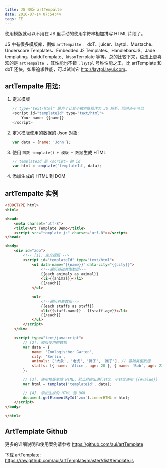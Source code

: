 ```yaml
---
title: JS 模版 artTempalte
date: 2016-07-14 07:54:44
tags: FE
---
```

使用模版就可以不用在 JS 里手动的使用字符串相加拼写 HTML 片段了。

JS 中有很多模版库，例如 `artTempalte `、doT、juicer、laytpl、Mustache、Underscore Templates、Embedded JS Templates、HandlebarsJS、Jade templating、baiduTemplate、kissyTemplate 等等，总的比较下来，语法上更喜欢的是 `artTempalte `，其性能也不错；`laytpl` 号称性能之王，比 artTemplate 和 doT 还快，如果追求性能，可以试试它 <http://laytpl.layui.com>。

<!--more-->

## artTempalte 用法:

1. 定义模版

    ```js
    // type="text/html" 是为了让其不被浏览器作为 JS 解析，同时还不可见
    <script id="templateId" type="text/html">
        Your name: {{name}}
    </script>
    ```
2. 定义模版使用的数据的 Json 对象:

    ```js
    var data = {name: 'John'};
    ```
3. 使用 `函数 template() + 模版 + 数据` 生成 HTML

    ```js
    // templateId 是 <script> 的 id
    var html = template('templateId', data);
    ```
4. 添加生成的 HTML 到 DOM

## artTempalte 实例

```html
<!DOCTYPE html>
<html>

<head>
    <meta charset="utf-8">
    <title>Art Template Demo</title>
    <script src="template.js" charset="utf-8"></script>
</head>

<body>
    <div id="zoo">
        <!-- [1]. 定义模版 -->
        <script id="templateId" type="text/html">
            <ul data-name="{{name}}" data-city="{{city}}">
                <!--遍历基础类型数组-->
                {{each animals as animal}}
                <li>{{animal}}</li>
                {{/each}}
            </ul>

            <ul>
                <!--遍历对象数组-->
                {{each staffs as staff}}
                <li>{{staff.name}} - {{staff.age}}</li>
                {{/each}}
            </ul>
        </script>
    </div>

    <script type="text/javascript">
        // [2]. 模版使用的数据
        var data = {
            name: 'Zoologischer Garten',
            city: 'Berlin',
            animals: ['大象', '老虎', '狮子', '猴子'], // 基础类型数组
            staffs: [{ name: 'Alice', age: 20 }, { name: 'Bob', age: 22 }] // 对象数组
        };

        // [3]. 使用模版生成 HTML，默认对输出进行转义，不转义使用 {{#value}}
        var html = template('templateId', data);
        
        // [4]. 添加生成的 HTML 到 DOM
        document.getElementById('zoo').innerHTML = html; 
    </script>
</body>

</html>
```

## ArtTemplate Github
更多的详细说明和使用案例请参考 <https://github.com/aui/artTemplate>

下载 artTemplate: <https://raw.github.com/aui/artTemplate/master/dist/template.js>
